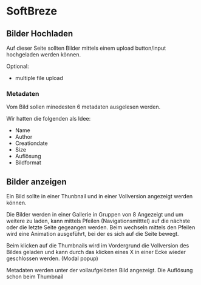 # SoftBreze

## Bilder Hochladen

Auf dieser Seite sollten Bilder mittels einem upload button/input hochgeladen werden können.

Optional:
- multiple file upload

###  Metadaten

Vom Bild sollen minedesten 6 metadaten ausgelesen werden.

Wir hatten die folgenden als Idee:
- Name
- Author
- Creationdate
- Size
- Auflösung
- Bildformat

## Bilder anzeigen

Ein Bild sollte in einer Thunbnail und in einer Vollversion angezeigt werden können.

Die Bilder werden in einer Gallerie in Gruppen von 8 Angezeigt und um weitere zu laden, kann mittels Pfeilen (Navigationsmitttel) auf die nächste oder die letzte Seite gegeangen werden. Beim wechseln mittels den Pfeilen wird eine Animation ausgeführt, bei der es sich auf die Seite bewegt.

Beim klicken auf die Thumbnails wird im Vordergrund die Vollversion des Bildes geladen und kann durch das klicken eines X in einer Ecke wieder geschlossen werden. (Modal popup)

Metadaten werden unter der vollaufgelösten Bild angezeigt. Die Auflösung schon beim Thumbnail